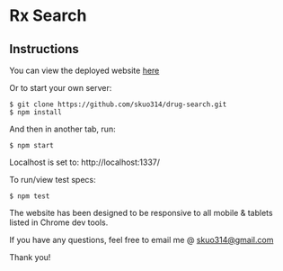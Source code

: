 # Rx Search

## Instructions

You can view the deployed website <a href="http://rxsearch-env.g9m3mjnrfa.us-west-2.elasticbeanstalk.com/" target="_blank">here</a>

Or to start your own server:

```
$ git clone https://github.com/skuo314/drug-search.git
$ npm install
```

And then in another tab, run:

```
$ npm start
```
Localhost is set to: http://localhost:1337/

To run/view test specs:

```
$ npm test
```

The website has been designed to be responsive to all mobile & tablets listed in Chrome dev tools.

If you have any questions, feel free to email me @ skuo314@gmail.com

Thank you!